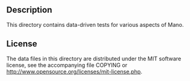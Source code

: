 Description
------------

This directory contains data-driven tests for various aspects of Mano.

License
--------

The data files in this directory are distributed under the MIT software
license, see the accompanying file COPYING or
http://www.opensource.org/licenses/mit-license.php.

